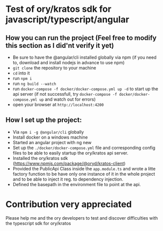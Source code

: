 # Test of ory/kratos sdk for javascript/typescript/angular

## How you can run the project (Feel free to modify this section as I did'nt verify it yet)
- Be sure to have the @angular/cli installed globally via npm (if you need to, download and install nodejs in advance to use npm)
- `git clone` the repository to your machine
- `cd` into it
- run `npm i`
- run `ng build --watch`
- run `docker-compose -f docker/docker-compose.yml up -d` to start up the api server (if not successfull, try `docker-compose -f docker/docker-compose.yml up` and watch out for errors)
- open your browser at `http://localhost:4200`

## How I set up the project:
- Via `npm i -g @angular/cli` globally
- Install docker on a windows machine
- Started an angular project with ng new
- Set up the `./docker/docker-compose.yml` file and corresponding config files to be able to easily startup the ory/kratos api server.
- Installed the ory/kratos sdk (https://www.npmjs.com/package/@oryd/kratos-client)
- Provided the PublicApi Class inside the `app.module.ts` and wrote a litte factory function to be have only one instance of it in the whole project and to be able to inject it reg. to dependency injection.
- Defined the basepath in the environment file to point at the api.

# Contribution very appreciated
Please help me and the ory developers to test and discover difficulties with the typescript sdk for ory/kratos

